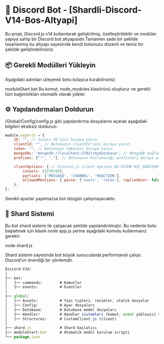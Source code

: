 # 🤖 Discord Bot - [Shardli-Discord-V14-Bos-Altyapi]

Bu proje, Discord.js v14 kullanılarak geliştirilmiş, özelleştirilebilir ve modüler yapıya sahip bir Discord bot altyapısıdır.Tamamen sade bir şekilde tasarlanmış bu altyapı sayesinde kendi botunuzu düzenli ve temiz bir şekilde geliştirebilirsiniz.

## 📦 Gerekli Modülleri Yükleyin

Aşağıdaki adımları izleyerek botu kolayca kurabilirsiniz:

moduleStart.bat
Bu komut, node_modules klasörünü oluşturur ve gerekli tüm bağımlılıkları otomatik olarak yükler.

## ⚙️ Yapılandırmaları Doldurun

/Global/Config/config.js gibi yapılandırma dosyalarını açarak aşağıdaki bilgileri eksiksiz doldurun:

```js
module.exports = {
    ID: "", // Sunucu ID'sini buraya yazın.
    clientId: "", // Botunuzun clientId'sini buraya yazın.
    token: "", // Botunuzun tokenini buraya yazın.
    mongoURL: "mongodb://localhost:27017/mydatabase", // MongoDB bağlantı URL'sini buraya yazın.
    prefixes: ["!", "."], // Botunuzun kullanacağı prefixleri buraya yazın.

    clientOptions: { // Discord.js client options BU KISMA HİÇ KARIŞMAYIN.
        intents: [3276799], 
        partials: ['MESSAGE', 'CHANNEL', 'REACTION'],
        allowedMentions: { parse: ['users', 'roles'], repliedUser: false }
    },
};
```

Gerekli ayarlar yapılmazsa bot düzgün çalışmayacaktır.

## 🧠 Shard Sistemi

Bu bot shard sistemi ile çalışacak şekilde yapılandırılmıştır. Bu nedenle botu başlatmak için klasik node app.js yerine aşağıdaki komutu kullanmanız gerekir:

node shard.js

Shard sistemi sayesinde bot büyük sunucularda performanslı çalışır. Discord’un önerdiği bir yöntemdir.


```js
Discord-V14/
│
├── bot/
│   ├── commands/        # Komutlar
│   ├── events/          # Eventler
│
├── global/
│   ├── Assets/          # Yazı tipleri, resimler, statik dosyalar
│   ├── Config/          # Ayar dosyaları
│   ├── Database/        # Database model dosyaları
│   ├── Handler/         # Handler sistemleri (komut, event yükleyici vs.)
│   ├── Structures/      # CustomClient.js (client)
│
├── shard.js             # Shard başlatıcı
├── moduleStart.bat      # Otomatik modül kurulum scripti
└── package.json
```
